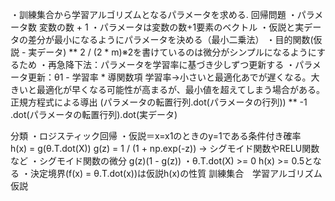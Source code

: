 ・訓練集合から学習アルゴリズムとなるパラメータを求める.
回帰問題
・パラメータ数 変数の数 + 1
・パラメータは変数の数+1要素のベクトル
・仮説と実データの差分が最小になるようにパラメータを決める（最小二乗法）
・目的関数(仮説 - 実データ) ** 2 / (2 * m)※2を書けているのは微分がシンプルになるようにするため
・再急降下法：パラメータを学習率に基づき少しずつ更新する
・パラメータ更新：θ1 - 学習率 * 導関数項
    学習率→小さいと最適化あでが遅くなる。大きいと最適化が早くなる可能性が高まるが、最小値を超えてしまう場合がある。
正規方程式による導出
    (パラメータの転置行列.dot(パラメータの行列)) ** -1 .dot(パラメータの転置行列).dot(実データ)

分類
・ロジスティック回帰
・仮説＝x=x1のときのy=1である条件付き確率　h(x) = g(θ.T.dot(X))
    g(z) = 1 / (1 + np.exp(-z)) -> シグモイド関数やRELU関数など
・シグモイド関数の微分 g(z)(1 - g(z))
・θ.T.dot(X) >= 0 h(x) >= 0.5となる
・決定境界(f(x) = θ.T.dot(x))は仮説h(x)の性質
訓練集合　学習アルゴリズム　仮説